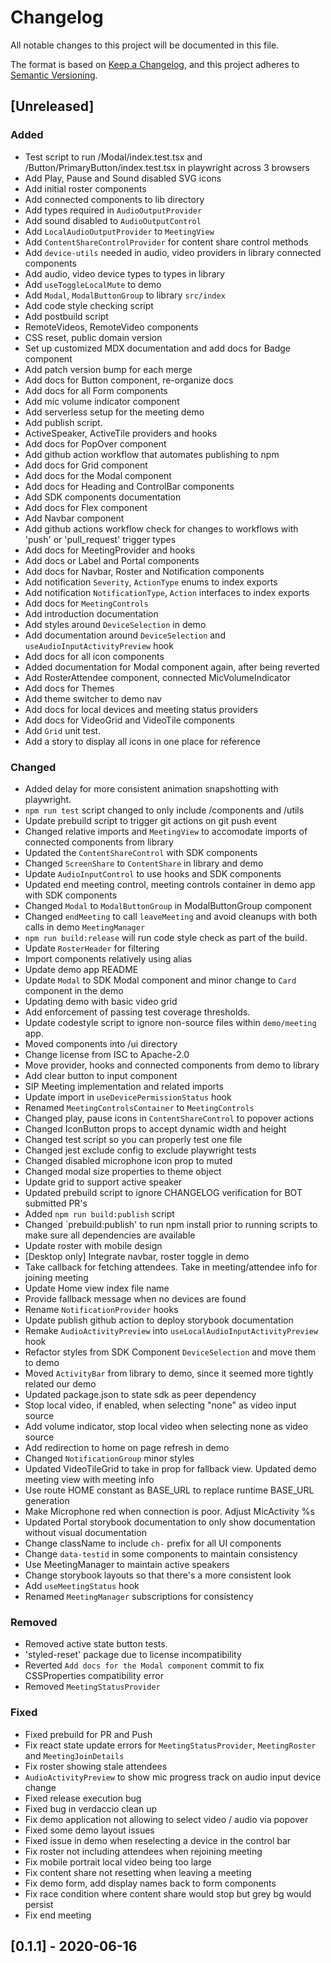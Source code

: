 # Changelog

All notable changes to this project will be documented in this file.

The format is based on [Keep a Changelog](https://keepachangelog.com/en/1.0.0/),
and this project adheres to [Semantic Versioning](https://semver.org/spec/v2.0.0.html).

## [Unreleased]

### Added

- Test script to run /Modal/index.test.tsx and /Button/PrimaryButton/index.test.tsx in playwright across 3 browsers
- Add Play, Pause and Sound disabled SVG icons
- Add initial roster components
- Add connected components to lib directory
- Add types required in `AudioOutputProvider`
- Add sound disabled to `AudioOutputControl`
- Add `LocalAudioOutputProvider` to `MeetingView`
- Add `ContentShareControlProvider` for content share control methods
- Add `device-utils` needed in audio, video providers in library connected components
- Add audio, video device types to types in library
- Add `useToggleLocalMute` to demo
- Add `Modal`, `ModalButtonGroup` to library `src/index`
- Add code style checking script
- Add postbuild script
- RemoteVideos, RemoteVideo components
- CSS reset, public domain version
- Set up customized MDX documentation and add docs for Badge component
- Add patch version bump for each merge
- Add docs for Button component, re-organize docs
- Add docs for all Form components
- Add mic volume indicator component
- Add serverless setup for the meeting demo
- Add publish script.
- ActiveSpeaker, ActiveTile providers and hooks
- Add docs for PopOver component
- Add github action workflow that automates publishing to npm
- Add docs for Grid component
- Add docs for the Modal component
- Add docs for Heading and ControlBar components
- Add SDK components documentation
- Add docs for Flex component
- Add Navbar component
- Add github actions workflow check for changes to workflows with 'push' or 'pull_request' trigger types
- Add docs for MeetingProvider and hooks
- Add docs or Label and Portal components
- Add docs for Navbar, Roster and Notification components
- Add notification `Severity`, `ActionType` enums to index exports
- Add notification `NotificationType`, `Action` interfaces to index exports
- Add docs for `MeetingControls`
- Add introduction documentation
- Add styles around `DeviceSelection` in demo
- Add documentation around `DeviceSelection` and `useAudioInputActivityPreview` hook
- Add docs for all icon components
- Added documentation for Modal component again, after being reverted
- Add RosterAttendee component, connected MicVolumeIndicator
- Add docs for Themes
- Add theme switcher to demo nav
- Add docs for local devices and meeting status providers
- Add docs for VideoGrid and VideoTile components
- Add  `Grid` unit test.
- Add a story to display all icons in one place for reference

### Changed

- Added delay for more consistent animation snapshotting with playwright.
- `npm run test` script changed to only include /components and /utils
- Update prebuild script to trigger git actions on git push event
- Changed relative imports and `MeetingView` to accomodate imports of connected components from library
- Updated the `ContentShareControl` with SDK components
- Changed `ScreenShare` to `ContentShare` in library and demo
- Update `AudioInputControl` to use hooks and SDK components
- Updated end meeting control, meeting controls container in demo app with SDK components
- Changed `Modal` to `ModalButtonGroup` in ModalButtonGroup component
- Changed `endMeeting` to call `leaveMeeting` and avoid cleanups with both calls in demo `MeetingManager`
- `npm run build:release` will run code style check as part of the build.
- Update `RosterHeader` for filtering
- Import components relatively using alias
- Update demo app README
- Update `Modal` to SDK Modal component and minor change to `Card` component in the demo
- Updating demo with basic video grid
- Add enforcement of passing test coverage thresholds.
- Update codestyle script to ignore non-source files within `demo/meeting` app.
- Moved components into /ui directory
- Change license from ISC to Apache-2.0
- Move provider, hooks and connected components from demo to library
- Add clear button to input component
- SIP Meeting implementation and related imports
- Update import in `useDevicePermissionStatus` hook
- Renamed `MeetingControlsContainer` to `MeetingControls`
- Changed play, pause icons in `ContentShareControl` to popover actions
- Changed IconButton props to accept dynamic width and height
- Changed test script so you can properly test one file
- Changed jest exclude config to exclude playwright tests
- Changed disabled microphone icon prop to muted
- Changed modal size properties to theme object
- Update grid to support active speaker
- Updated prebuild script to ignore CHANGELOG verification for BOT submitted PR's
- Added `npm run build:publish` script
- Changed `prebuild:publish' to run npm install prior to running scripts to make sure all dependencies are available
- Update roster with mobile design
- [Desktop only] Integrate navbar, roster toggle in demo
- Take callback for fetching attendees. Take in meeting/attendee info for joining meeting
- Update Home view index file name
- Provide fallback message when no devices are found
- Rename `NotificationProvider` hooks
- Update publish github action to deploy storybook documentation
- Remake `AudioActivityPreview` into `useLocalAudioInputActivityPreview` hook
- Refactor styles from SDK Component `DeviceSelection` and move them to demo
- Moved `ActivityBar` from library to demo, since it seemed more tightly related our demo
- Updated package.json to state sdk as peer dependency
- Stop local video, if enabled, when selecting "none" as video input source
- Add volume indicator, stop local video when selecting none as video source
- Add redirection to home on page refresh in demo
- Changed `NotificationGroup` minor styles
- Updated VideoTileGrid to take in prop for fallback view. Updated demo meeting view with meeting info
- Use route HOME constant as BASE_URL to replace runtime BASE_URL generation
- Make Microphone red when connection is poor. Adjust MicActivity %s
- Updated Portal storybook documentation to only show documentation without visual documentation
- Change className to include `ch-` prefix for all UI components
- Change `data-testid` in some components to maintain consistency
- Use MeetingManager to maintain active speakers
- Change storybook layouts so that there's a more consistent look
- Add `useMeetingStatus` hook
- Renamed `MeetingManager` subscriptions for consistency

### Removed

- Removed active state button tests.
- 'styled-reset' package due to license incompatibility
- Reverted `Add docs for the Modal component` commit to fix CSSProperties compatibility error
- Removed `MeetingStatusProvider`

### Fixed

- Fixed prebuild for PR and Push
- Fix react state update errors for `MeetingStatusProvider`, `MeetingRoster` and `MeetingJoinDetails`
- Fix roster showing stale attendees
- `AudioActivityPreview` to show mic progress track on audio input device change
- Fixed release execution bug
- Fixed bug in verdaccio clean up
- Fix demo application not allowing to select video / audio via popover
- Fixed some demo layout issues
- Fixed issue in demo when reselecting a device in the control bar
- Fix roster not including attendees when rejoining meeting
- Fix mobile portrait local video being too large
- Fix content share not resetting when leaving a meeting
- Fix demo form, add display names back to form components
- Fix race condition where content share would stop but grey bg would persist
- Fix end meeting

## [0.1.1] - 2020-06-16
